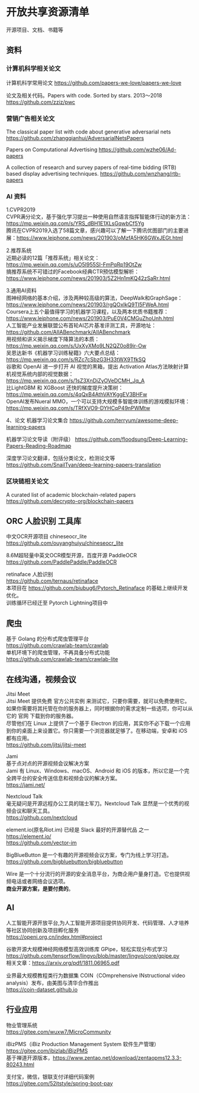 # 开放共享资源清单
开源项目、文档、书籍等  

## 资料
### 计算机科学相关论文
计算机科学常用论文
https://github.com/papers-we-love/papers-we-love

论文及相关代码。Papers with code. Sorted by stars. 2013～2018
https://github.com/zziz/pwc


### 营销广告相关论文
The classical paper list with code about generative adversarial nets
https://github.com/zhangqianhui/AdversarialNetsPapers

Papers on Computational Advertising
https://github.com/wzhe06/Ad-papers

A collection of research and survey papers of real-time bidding (RTB) based display advertising techniques.
https://github.com/wnzhang/rtb-papers


### AI 资料  
1.CVPR2019   
CVPR满分论文，基于强化学习提出一种使用自然语言指挥智能体行动的新方法：https://mp.weixin.qq.com/s/YRS_dBH1E1XLsGqwbCf5Yg  
腾讯在CVPR2019入选了58篇文章，感兴趣可以了解一下腾讯优图部门的主要进展：https://www.leiphone.com/news/201903/oMzfA5HK6GWxJEGt.html  
  
2.推荐系统  
近期必读的12篇「推荐系统」相关论文：https://mp.weixin.qq.com/s/uO5I955SI-FmPqRp19OtZw  
搞推荐系统不可错过的Facebook经典CTR预估模型解析：https://www.leiphone.com/news/201903/5Z2Hn1mKQ42zSaRr.html  
  
3.通用AI资料  
图神经网络的基本介绍，涉及两种较高级的算法，DeepWalk和GraphSage：https://www.leiphone.com/news/201903/rgQOxlkQ9TI5FWeA.html  
Coursera上五个最值得学习的机器学习课程，以及两本优质书籍推荐：https://www.leiphone.com/news/201903/PuE0V4CMGuZhoUnh.html  
人工智能产业发展联盟公布首轮AI芯片基准评测工具，开源地址：https://github.com/AIIABenchmark/AIIABenchmark  
用视频和讲义揭示梯度下降算法的本质：https://mp.weixin.qq.com/s/UxXyXMo9LN2QZ0o89ir-Ow  
吴恩达新书《机器学习训练秘籍》六大要点总结：https://mp.weixin.qq.com/s/RZc7cSbzG3H33tWX9TfkSQ  
谷歌和 OpenAI 进一步打开 AI 视觉的黑箱，提出 Activation Atlas方法映射计算机视觉系统内部的视觉数据：https://mp.weixin.qq.com/s/1sZ3XnDiZyOVeDCMH_Jq_A  
比LightGBM 和 XGBoost 还快的梯度提升决策树：https://mp.weixin.qq.com/s/4qQxB4AthVAYKggEV3BHFw  
OpenAI发布Nueral MMO，一个可以支持大规模多智能体训练的游戏模拟环境：https://mp.weixin.qq.com/s/TRfXVO9-DYHCqP49nPWMtw  

4、论文
机器学习论文集合
https://github.com/terryum/awesome-deep-learning-papers

机器学习论文导读（附评级）
https://github.com/floodsung/Deep-Learning-Papers-Reading-Roadmap

深度学习论文翻译，包括分类论文，检测论文等
https://github.com/SnailTyan/deep-learning-papers-translation


### 区块链相关论文
A curated list of academic blockchain-related papers
https://github.com/decrypto-org/blockchain-papers


## ORC 人脸识别 工具库
中文OCR开源项目 chineseocr_lite  
https://github.com/ouyanghuiyu/chineseocr_lite  
  
8.6M超轻量中英文OCR模型开源，百度开源 PaddleOCR  
https://github.com/PaddlePaddle/PaddleOCR  

retinaface 人脸识别  
https://github.com/ternaus/retinaface  
本项目在 https://github.com/biubug6/Pytorch_Retinaface 的基础上继续开发优化。  
训练循环已经迁至 Pytorch Lightning项目中  
  
  
  
## 爬虫
基于 Golang 的分布式爬虫管理平台  
https://github.com/crawlab-team/crawlab  
单机环境下的爬虫管理，不再具备分布式功能  
https://github.com/crawlab-team/crawlab-lite  


## 在线沟通，视频会议
Jitsi Meet   
Jitsi Meet 提供免费 官方公共实例 来测试它，只要你需要，就可以免费使用它。  
如果你需要将其托管在你的服务器上，同时根据你的需求定制一些选项，你可以从它的 官网 下载到你的服务器。  
尽管他们在 Linux 上提供了一个基于 Electron 的应用，其实你不必下载一个应用到你的桌面上来设置它。你只需要一个浏览器就足够了。在移动端，安卓和 iOS 都有应用。  
https://github.com/jitsi/jitsi-meet  

Jami   
基于点对点的开源视频会议解决方案  
Jami 有 Linux、Windows、macOS、Android 和 iOS 的版本，所以它是一个完全跨平台的安全传送信息和视频会议的解决方案。  
https://jami.net/  

Nextcloud Talk  
毫无疑问是开源远程办公工具的瑞士军刀。Nextcloud Talk 显然是一个优秀的视频会议和聊天工具。  
https://github.com/nextcloud  
  
  
element.io(原名Riot.im) 已经是 Slack 最好的开源替代品 之一  
https://element.io/  
https://github.com/vector-im  
  
  
BigBlueButton 是一个有趣的开源视频会议方案，专门为线上学习打造。  
https://github.com/bigbluebutton/bigbluebutton  
  
  
Wire 是一个十分流行的开源的安全消息平台，为商企用户量身打造。它也提供视频电话或者网络会议选项。  
**商业开源方案，是要付费的**。  
  
  
## AI  
人工智能开源开放平台,为人工智能开源项目提供协同开发、代码管理、人才培养等社区协同创新及项目孵化服务  
https://openi.org.cn/index.html#project  
  
谷歌开源大规模神经网络模型高效训练库 GPipe，轻松实现分布式学习  
https://github.com/tensorflow/lingvo/blob/master/lingvo/core/gpipe.py  
相关文章：https://arxiv.org/pdf/1811.06965.pdf  
  
业界最大规模教程类行为数据集 COIN（COmprehensive INstructional video analysis）发布，由美图与清华合作推出  
https://coin-dataset.github.io  
  




## 行业应用  
物业管理系统   
https://gitee.com/wuxw7/MicroCommunity  
  
iBizPMS（iBiz Production Management System 软件生产管理）  
https://gitee.com/ibizlab/iBizPMS  
基于禅道开源版本，https://www.zentao.net/download/zentaopms12.3.3-80243.html  
  
支付宝，微信，银联支付详细代码案例  
https://gitee.com/52itstyle/spring-boot-pay  
  
